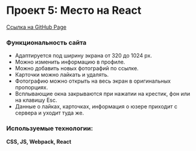 # Проект 5: Место на React
[Ссылка на GitHub Page](https://infeda.github.io/mesto-react/)

### Функциональность сайта

* Адаптируется под ширину экрана от 320 до 1024 px.
* Можно изменить информацию в профиле.
* Можно добавить новых фотографий по ссылке.
* Карточки можно лайкать и удалять.
* Фотографию можно открыть на весь экран в оригинальных пропорциях.
* Всплывающие окна закрываются при нажатии на крестик, фон или на клавишу Esc.
* Данные о лайках, карточках, информация о юзере приходит с сервера и уходит туда же.

### Используемые технологии:

**CSS, JS, Webpack, React**
